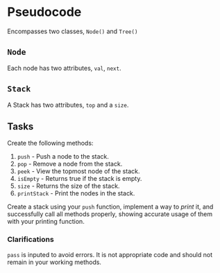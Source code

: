 # Pseudocode
Encompasses two classes, ```Node()``` and ```Tree()```


## ```Node``` 
Each node has two attributes, ```val```, ```next```.

## ```Stack```
A Stack has two attributes, ```top``` and a ```size```.

## Tasks
Create the following methods:
1. ```push``` - Push a node to the stack.
2. ```pop``` - Remove a node from the stack.
3. ```peek``` - View the topmost node of the stack.
4. ```isEmpty``` - Returns true if the stack is empty.
5. ```size``` - Returns the size of the stack.
6. ```printStack``` - Print the nodes in the stack.

Create a stack using your ```push``` function, implement a way to _print_ it, and successfully call all methods properly, showing accurate usage of them with your printing function. 

### Clarifications
```pass``` is inputed to avoid errors. It is not appropriate code and should not remain in your working methods.

